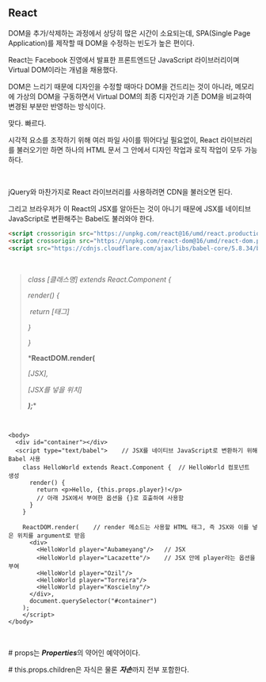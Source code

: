 ## React

DOM을 추가/삭제하는 과정에서 상당히 많은 시간이 소요되는데, SPA(Single Page Application)를 제작할 때 DOM을 수정하는 빈도가 높은 편이다.

React는 Facebook 진영에서 발표한 프론트엔드단 JavaScript 라이브러리이며 Virtual DOM이라는 개념을 채용했다.

DOM은 느리기 때문에 디자인을 수정할 때마다 DOM을 건드리는 것이 아니라, 메모리에 가상의 DOM을 구동하면서 Virtual DOM의 최종 디자인과 기존 DOM을 비교하여 변경된 부분만 반영하는 방식이다.

맞다. 빠르다.

시각적 요소를 조작하기 위해 여러 파일 사이를 뛰어다닐 필요없이, React 라이브러리를 불러오기만 하면 하나의 HTML 문서 그 안에서 디자인 작업과 로직 작업이 모두 가능하다.

<br>

jQuery와 마찬가지로 React 라이브러리를 사용하려면 CDN을 불러오면 된다.

그리고 브라우저가 이 React의 JSX를 알아든는 것이 아니기 때문에 JSX를 네이티브 JavaScript로 변환해주는 Babel도 불러와야 한다.

```html
<script crossorigin src="https://unpkg.com/react@16/umd/react.production.min.js"></script>
<script crossorigin src="https://unpkg.com/react-dom@16/umd/react-dom.production.min.js"></script>
<script src="https://cdnjs.cloudflare.com/ajax/libs/babel-core/5.8.34/browser.js"></script>
```

<br>

> *class [클래스명] extends React.Component {*
>
>   *render() {*
>
> ​    *return [태그]*
>
>   *}*
>
> *}*
>
> 
>
> *****ReactDOM.render(****	
>
> *[JSX],*
>
>  *[JSX를 넣을 위치]*
>
> ***);****

<br>

```react
<body>
  <div id="container"></div>
  <script type="text/babel">	// JSX를 네이티브 JavaScript로 변환하기 위해 Babel 사용
    class HelloWorld extends React.Component {	// HelloWorld 컴포넌트 생성
      render() {
        return <p>Hello, {this.props.player}!</p>
        // 아래 JSX에서 부여한 옵션을 {}로 호출하여 사용함
      }
    }

    ReactDOM.render(	// render 메소드는 사용할 HTML 태그, 즉 JSX와 이를 넣은 위치를 argument로 받음
      <div>
        <HelloWorld player="Aubameyang"/>	// JSX
        <HelloWorld player="Lacazette"/>	// JSX 안에 player라는 옵션을 부여
        <HelloWorld player="Ozil"/>
        <HelloWorld player="Torreira"/>
        <HelloWorld player="Koscielny"/>
      </div>,
      document.querySelector("#container")
    );
	</script>
</body>
```

<br>

\# props는 ***Properties***의 약어인 예약어이다.

\# this.props.children은 자식은 물론 ***자손***까지 전부 포함한다.

